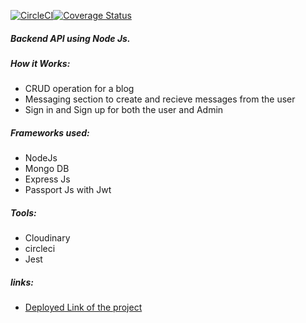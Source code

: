 [![CircleCI](https://dl.circleci.com/status-badge/img/gh/kayigmb/MyBrand-BE/tree/ft-circleci.svg?style=svg)](https://dl.circleci.com/status-badge/redirect/gh/kayigmb/MyBrand-BE/tree)[![Coverage Status](https://coveralls.io/repos/github/kayigmb/MyBrand-BE/badge.svg?branch=ft-circleci)](https://coveralls.io/github/kayigmb/MyBrand-BE?branch=ft-circleci)


##### Backend API using Node Js.

##### How it Works:
- CRUD operation for a blog
- Messaging section to create and recieve messages from the user
- Sign in and Sign up for both the user and Admin

  
##### Frameworks used:
- NodeJs
- Mongo DB
- Express Js
- Passport Js with Jwt

##### Tools:
- Cloudinary
- circleci
- Jest


##### links:
- [Deployed Link of the project ](https://mybrand-be-4hmq.onrender.com/api/swagger)

